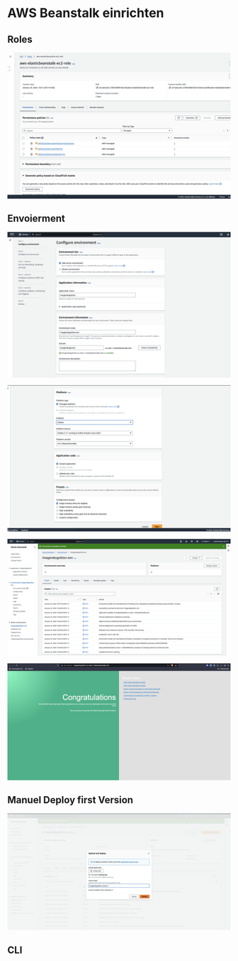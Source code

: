 # AWS Beanstalk einrichten


## Roles

![](attachments/Pasted%20image%2020240124105425.png)

## Envoierment

![](attachments/Pasted%20image%2020240124105255.png)




![](attachments/Pasted%20image%2020240124105321.png)

![](attachments/Pasted%20image%2020240124105801.png)


![](attachments/Pasted%20image%2020240124105735.png)


## Manuel Deploy first Version

![](attachments/Pasted%20image%2020240124110009.png)

## CLI

